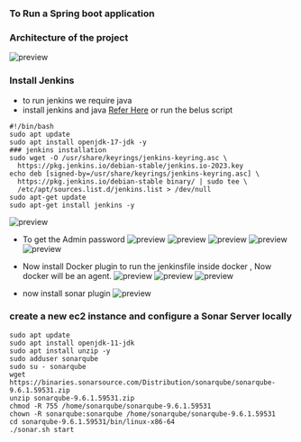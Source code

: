 ### To Run a Spring boot application

### Architecture of the project
![preview](./Images/j0.png)

### Install Jenkins

* to run jenkins we require java
* install jenkins and java [Refer Here](https://www.jenkins.io/doc/book/installing/linux/#debianubuntu) or run the belus script
```
#!/bin/bash
sudo apt update
sudo apt install openjdk-17-jdk -y
### jenkins installation
sudo wget -O /usr/share/keyrings/jenkins-keyring.asc \
  https://pkg.jenkins.io/debian-stable/jenkins.io-2023.key
echo deb [signed-by=/usr/share/keyrings/jenkins-keyring.asc] \
  https://pkg.jenkins.io/debian-stable binary/ | sudo tee \
  /etc/apt/sources.list.d/jenkins.list > /dev/null
sudo apt-get update
sudo apt-get install jenkins -y
```
![preview](./Images/j1.png)
* To get the Admin password
![preview](./Images/j2.png)
![preview](./Images/j3.png)
![preview](./Images/j4.png)
![preview](./Images/j5.png)
![preview](./Images/j6.png)

* Now install Docker plugin to run the jenkinsfile inside docker , Now docker will be an agent.
![preview](./Images/j7.png)
![preview](./Images/j8.png)
![preview](./Images/j9.png)

* now install sonar plugin
![preview](./Images/j10.png)

### create a new ec2 instance and configure a Sonar Server locally
```
sudo apt update
sudo apt install openjdk-11-jdk
sudo apt install unzip -y
sudo adduser sonarqube
sudo su - sonarqube
wget https://binaries.sonarsource.com/Distribution/sonarqube/sonarqube-9.6.1.59531.zip
unzip sonarqube-9.6.1.59531.zip
chmod -R 755 /home/sonarqube/sonarqube-9.6.1.59531
chown -R sonarqube:sonarqube /home/sonarqube/sonarqube-9.6.1.59531
cd sonarqube-9.6.1.59531/bin/linux-x86-64
./sonar.sh start
```

